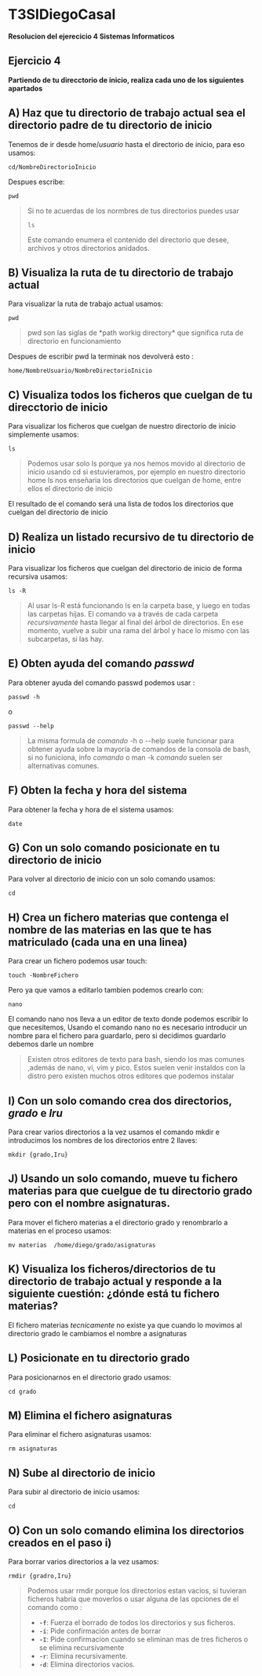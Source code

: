 # T3SIDiegoCasal
**Resolucion del ejerecicio 4 Sistemas Informaticos**
## Ejercicio 4
**Partiendo de tu direcctorio de inicio, realiza cada uno de los siguientes apartados** 
## A) Haz que tu directorio de trabajo actual sea el directorio padre de tu directorio de inicio
Tenemos de ir desde home/*usuario* hasta el directorio de inicio, para eso usamos: 

    cd/NombreDirectorioInicio
Despues escribe:

    pwd
 
> Si no te acuerdas de los normbres de tus directorios puedes usar
> 
>     ls
> 
> Este comando enumera el contenido del directorio que desee, archivos y otros directorios anidados. 
## B) Visualiza la ruta de tu directorio de trabajo actual
Para visualizar la ruta de trabajo actual usamos:

    pwd
<blockquote> pwd son las siglas de *path workig directory* que significa ruta de directorio en funcionamiento</blockquote>

Despues de escribir pwd la terminak nos devolverá esto :

    home/NombreUsuario/NombreDirectorioInicio

## C) Visualiza todos los ficheros que cuelgan de tu direcctorio de inicio
Para visualizar los ficheros que cuelgan de nuestro directorio de inicio simplemente usamos:

    ls

> Podemos usar solo ls porque ya nos hemos movido al  directorio de inicio usando cd si estuvieramos, por ejemplo en nuestro directorio home ls nos enseñaria los directorios que cuelgan de home, entre ellos el directorio de inicio

El resultado de el comando será una lista de todos los directorios que cuelgan del directorio de inicio

## D) Realiza un listado recursivo de tu directorio de inicio
Para visualizar los ficheros que cuelgan del directorio de inicio de forma recursiva usamos:

    ls -R

> Al usar ls-R está funcionando ls en la carpeta base, y luego en todas las carpetas hijas. El comando va a través de cada carpeta *recursivamente* hasta llegar al final del árbol de directorios. En ese momento, vuelve a subir una rama del árbol y hace lo mismo con las subcarpetas, si las hay.  
  
## E) Obten ayuda del comando *passwd*
Para obtener ayuda del comando passwd podemos usar :

    passwd -h 
o

    passwd --help

> La misma formula de *comando* -h o --help suele funcionar para obtener ayuda sobre la mayoría de comandos de la consola de bash, si no funiciona, info *comando* o man -k *comando* suelen ser alternativas comunes.

## F) Obten la fecha y hora del sistema 

Para obtener la fecha y hora de el sistema usamos:

    date

## G) Con un solo comando posicionate en tu directorio de inicio

Para volver al directorio de inicio con un solo comando usamos:

    cd
    
## H) Crea un fichero materias que contenga el nombre de las materias en las que te has matriculado (cada una en una linea)
Para crear un fichero podemos usar touch:

    touch -NombreFichero
Pero ya que vamos a editarlo tambien podemos crearlo con:

    nano 
El comando nano nos lleva a un editor de texto donde podemos escribir lo que necesitemos,
Usando el comando nano no es necesario introducir un nombre para el fichero para guardarlo, pero si decidimos guardarlo debemos darle un nombre 

> Existen otros editores de texto para bash, siendo los mas comunes ,además de nano, vi, vim y pico. Estos suelen venir instaldos con la distro pero existen muchos otros editores que podemos instalar

## I) Con un solo comando crea dos directorios, *grado* e *Iru*
Para crear varios directorios a la vez usamos el comando mkdir e introducimos los nombres de los directorios entre 2 llaves:

    mkdir {grado,Iru}
    
## J) Usando un solo comando, mueve tu fichero materias para que cuelgue de tu directorio grado pero con el nombre asignaturas.

Para mover el fichero materias a el directorio grado y renombrarlo a materias en el proceso usamos:

    mv materias  /home/diego/grado/asignaturas

## K) Visualiza los ficheros/directorios de tu directorio de trabajo actual y responde a la siguiente cuestión: ¿dónde está tu fichero materias?
El fichero materias *tecnicamente* no existe ya que cuando lo movimos al directorio grado le cambiamos el nombre a asignaturas

## L) Posicionate en tu directorio grado

Para posicionarnos en el directorio grado usamos:

    cd grado

## M) Elimina el fichero asignaturas 

Para eliminar el fichero asignaturas usamos:

    rm asignaturas

## N) Sube al directorio de inicio
   
   Para subir al directorio de inicio usamos:

    cd
## O) Con un solo comando elimina los directorios creados en el paso i)
Para borrar varios directorios a la vez usamos:

    rmdir {gradro,Iru}

> Podemos usar rmdir porque los directorios estan vacios, si tuvieran ficheros habría que moverlos o usar alguna de las opciones de el comando como :
> -   **`-f`**: Fuerza el borrado de todos los directorios y sus ficheros.
>-   **`-i`**: Pide confirmación antes de borrar
>-   **`-I`**: Pide confirmacion cuando se eliminan mas de tres ficheros o se elimina recursivamente
>-   **`-r`**: Elimina recursivamente.
>-   **`-d`**: Elimina directorios vacios.
